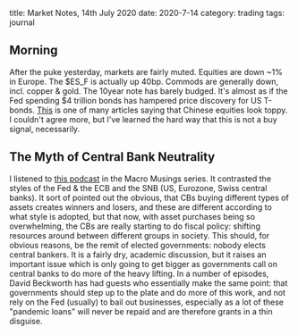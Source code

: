 title: Market Notes, 14th July 2020
date: 2020-7-14
category: trading
tags: journal

## Morning

After the puke yesterday, markets are fairly muted.
Equities are down ~1% in Europe. The $ES_F is actually up 40bp.
Commods are generally down, incl. copper & gold.
The 10year note has barely budged. It's almost as if the Fed spending $4 trillion bonds has hampered price discovery for US T-bonds.
[This](https://www.businesstimes.com.sg/government-economy/china-stock-market-on-a-roll-analysts-warn-of-repeat-of-2015-bubble) is one of many articles saying that Chinese equities look toppy. 
I couldn't agree more, but I've learned the hard way that this is not a buy signal, necessarily.

## The Myth of Central Bank Neutrality

I listened to [this podcast](https://macromusings.libsyn.com/jens-vant-klooster-on-ecb-bond-purchasing-and-the-myth-of-central-bank-neutrality) in the Macro Musings series. 
It contrasted the styles of the Fed & the ECB and the SNB (US, Eurozone, Swiss central banks).
It sort of pointed out the obvious, that CBs buying different types of assets creates winners and losers, and these are different according to what style is adopted, but that now, with asset purchases being so overwhelming, the CBs are really starting to do fiscal policy: shifting resources around between different groups in society.
This should, for obvious reasons, be the remit of elected governments: nobody elects central bankers.
It is a fairly dry, academic discussion, but it raises an important issue which is only going to get bigger as governments call on central banks to do more of the heavy lifting.
In a number of episodes, David Beckworth has had guests who essentially make the same point: that governments should step up to the plate and do more of this work, and not rely on the Fed (usually) to bail out businesses, especially as a lot of these "pandemic loans" will never be repaid and are therefore grants in a thin disguise. 

